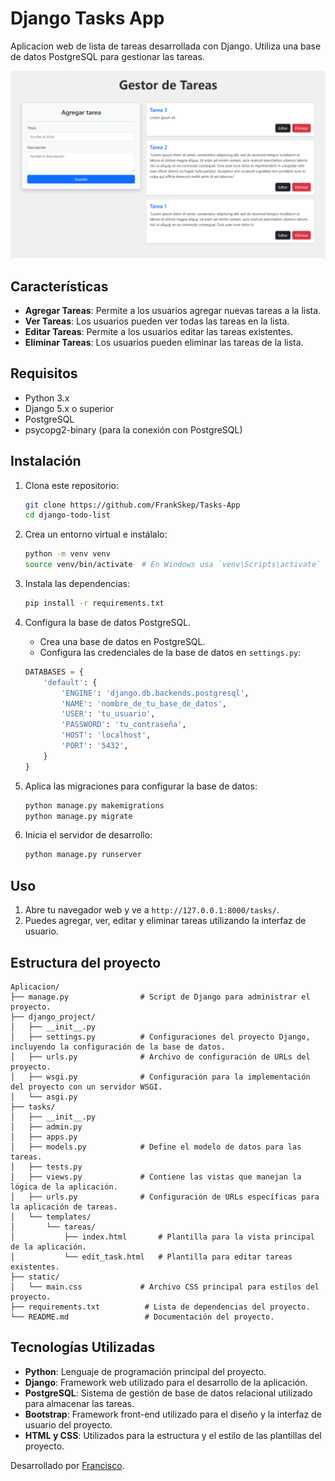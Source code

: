 # Django Tasks App

Aplicacion web de lista de tareas desarrollada con Django. Utiliza una base de datos PostgreSQL para gestionar las tareas.

![ImagenInterfaz](https://raw.githubusercontent.com/FrankSkep/Tasks-App/main/tasks/static/images/interface.png)

## Características

- **Agregar Tareas**: Permite a los usuarios agregar nuevas tareas a la lista.
- **Ver Tareas**: Los usuarios pueden ver todas las tareas en la lista.
- **Editar Tareas**: Permite a los usuarios editar las tareas existentes.
- **Eliminar Tareas**: Los usuarios pueden eliminar las tareas de la lista.

## Requisitos

- Python 3.x
- Django 5.x o superior
- PostgreSQL
- psycopg2-binary (para la conexión con PostgreSQL)

## Instalación

1. Clona este repositorio:
    ```sh
    git clone https://github.com/FrankSkep/Tasks-App
    cd django-todo-list
    ```

2. Crea un entorno virtual e instálalo:
    ```sh
    python -m venv venv
    source venv/bin/activate  # En Windows usa `venv\Scripts\activate`
    ```

3. Instala las dependencias:
    ```sh
    pip install -r requirements.txt
    ```

4. Configura la base de datos PostgreSQL.
    - Crea una base de datos en PostgreSQL.
    - Configura las credenciales de la base de datos en `settings.py`:

    ```python
    DATABASES = {
        'default': {
            'ENGINE': 'django.db.backends.postgresql',
            'NAME': 'nombre_de_tu_base_de_datos',
            'USER': 'tu_usuario',
            'PASSWORD': 'tu_contraseña',
            'HOST': 'localhost',
            'PORT': '5432',
        }
    }
    ```

5. Aplica las migraciones para configurar la base de datos:
    ```sh
    python manage.py makemigrations
    python manage.py migrate
    ```


6. Inicia el servidor de desarrollo:
    ```sh
    python manage.py runserver
    ```

## Uso

1. Abre tu navegador web y ve a `http://127.0.0.1:8000/tasks/`.
2. Puedes agregar, ver, editar y eliminar tareas utilizando la interfaz de usuario.

## Estructura del proyecto

```plaintext
Aplicacion/
├── manage.py                # Script de Django para administrar el proyecto.
├── django_project/
│   ├── __init__.py
│   ├── settings.py          # Configuraciones del proyecto Django, incluyendo la configuración de la base de datos.
│   ├── urls.py              # Archivo de configuración de URLs del proyecto.
│   ├── wsgi.py              # Configuración para la implementación del proyecto con un servidor WSGI.
│   └── asgi.py
├── tasks/
│   ├── __init__.py
│   ├── admin.py
│   ├── apps.py
│   ├── models.py            # Define el modelo de datos para las tareas.
│   ├── tests.py
│   ├── views.py             # Contiene las vistas que manejan la lógica de la aplicación.
│   ├── urls.py              # Configuración de URLs específicas para la aplicación de tareas.
│   └── templates/
│       └── tareas/
│           ├── index.html       # Plantilla para la vista principal de la aplicación.
│           └── edit_task.html   # Plantilla para editar tareas existentes.
├── static/
│   └── main.css             # Archivo CSS principal para estilos del proyecto.
├── requirements.txt          # Lista de dependencias del proyecto.
└── README.md                 # Documentación del proyecto.
```

## Tecnologías Utilizadas

- **Python**: Lenguaje de programación principal del proyecto.
- **Django**: Framework web utilizado para el desarrollo de la aplicación.
- **PostgreSQL**: Sistema de gestión de base de datos relacional utilizado para almacenar las tareas.
- **Bootstrap**: Framework front-end utilizado para el diseño y la interfaz de usuario del proyecto.
- **HTML y CSS**: Utilizados para la estructura y el estilo de las plantillas del proyecto.


Desarrollado por [Francisco](https://github.com/FrankSkep).
